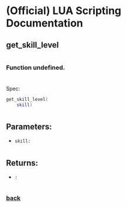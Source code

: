 
# (Official) LUA Scripting Documentation

## get_skill_level
#
### Function undefined.
#
Spec:
```lua
get_skill_level(
	skill)
```
#
## Parameters:
- `skill:` 
#  

## Returns:
- `:` 
#
### [back](../other)
